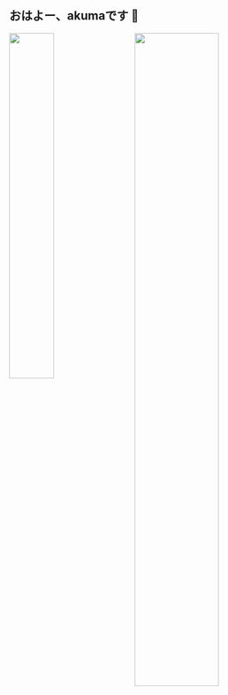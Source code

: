 <!---
giegieSong/giegieSong is a ✨ special ✨ repository because its `README.md` (this file) appears on your GitHub profile.
You can click the Preview link to take a look at your changes.
--->
## おはよー、akumaです :wave:

<!-- - 📖 まだ、Javaを勉強しています -->

[<img align="right" width="55%" src="https://github-readme-stats.vercel.app/api?username=akuma&show_icons=true&theme=tokyonight" />](https://github.com/giegieSong)


[<img align="left" width="40%"  src="https://github-readme-stats.vercel.app/api/top-langs?username=giegieSong" />](https://github.com/giegieSong)

